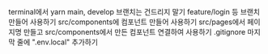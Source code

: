 
terminal에서 yarn
main, develop 브랜치는 건드리지 말기
feature/login 등 브랜치 만들어 사용하기
src/components에 컴포넌트 만들어 사용하기
src/pages에서 페이지명 만들고 src/components에서 만든 컴포넌트 연결하여 사용하기
.gitignore 마지막 줄에 ".env.local" 추가하기

